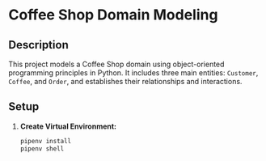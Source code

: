 # Coffee Shop Domain Modeling

## Description

This project models a Coffee Shop domain using object-oriented programming principles in Python. It includes three main entities: `Customer`, `Coffee`, and `Order`, and establishes their relationships and interactions.

## Setup

1. **Create Virtual Environment:**

   ```bash
   pipenv install
   pipenv shell
